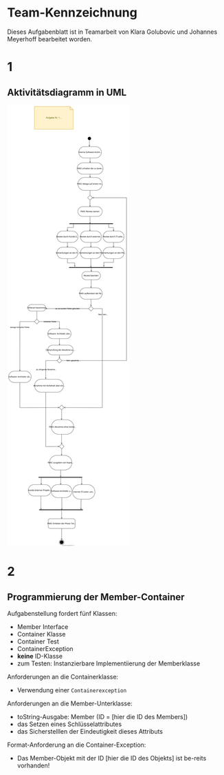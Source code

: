 # Team-Kennzeichnung
Dieses Aufgabenblatt ist in Teamarbeit von Klara Golubovic und Johannes Meyerhoff bearbeitet worden.
# 1
## Aktivitätsdiagramm in UML

![Aktivitätsdiagramm >](images/Abgabe.svg)

# 2
## Programmierung der Member-Container
Aufgabenstellung fordert fünf Klassen:
- Member Interface
- Container Klasse
- Container Test
- ContainerException
- __keine__ ID-Klasse 
- zum Testen: Instanzierbare Implementiierung der Memberklasse

Anforderungen an die Containerklasse: 
- Verwendung einer ``Containerexception``

Anforderungen an die Member-Unterklasse: 
- toString-Ausgabe: Member (ID = [hier die ID des Members])
- das Setzen eines Schlüsselattributes
- das Sicherstelllen der Eindeutigkeit dieses Attributs

Format-Anforderung an die Container-Exception:
- Das Member-Objekt mit der ID [hier die ID des Objekts] ist be-reits vorhanden!
